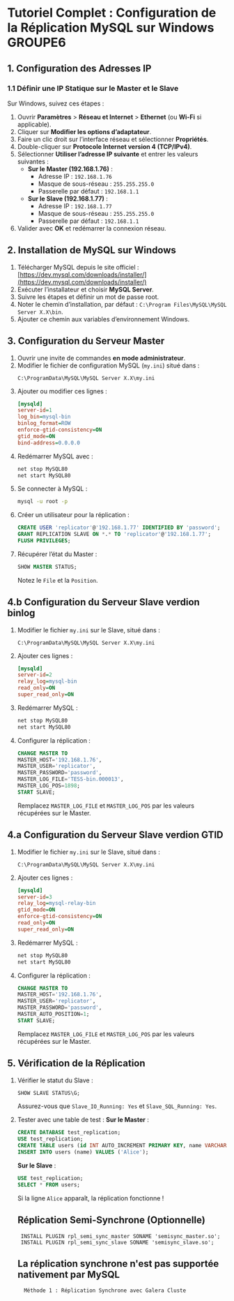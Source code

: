 
# Tutoriel Complet : Configuration de la Réplication MySQL sur Windows GROUPE6

## 1. Configuration des Adresses IP
### 1.1 Définir une IP Statique sur le Master et le Slave
Sur Windows, suivez ces étapes :
1. Ouvrir **Paramètres** > **Réseau et Internet** > **Ethernet** (ou **Wi-Fi** si applicable).
2. Cliquer sur **Modifier les options d’adaptateur**.
3. Faire un clic droit sur l’interface réseau et sélectionner **Propriétés**.
4. Double-cliquer sur **Protocole Internet version 4 (TCP/IPv4)**.
5. Sélectionner **Utiliser l’adresse IP suivante** et entrer les valeurs suivantes :
   - **Sur le Master (192.168.1.76)** :
     - Adresse IP : `192.168.1.76`
     - Masque de sous-réseau : `255.255.255.0`
     - Passerelle par défaut : `192.168.1.1`
   - **Sur le Slave (192.168.1.77)** :
     - Adresse IP : `192.168.1.77`
     - Masque de sous-réseau : `255.255.255.0`
     - Passerelle par défaut : `192.168.1.1`
6. Valider avec **OK** et redémarrer la connexion réseau.

## 2. Installation de MySQL sur Windows
1. Télécharger MySQL depuis le site officiel : [https://dev.mysql.com/downloads/installer/](https://dev.mysql.com/downloads/installer/)
2. Exécuter l’installateur et choisir **MySQL Server**.
3. Suivre les étapes et définir un mot de passe root.
4. Noter le chemin d’installation, par défaut : `C:\Program Files\MySQL\MySQL Server X.X\bin`.
5. Ajouter ce chemin aux variables d’environnement Windows.

## 3. Configuration du Serveur Master
1. Ouvrir une invite de commandes **en mode administrateur**.
2. Modifier le fichier de configuration MySQL (`my.ini`) situé dans :
   ```
   C:\ProgramData\MySQL\MySQL Server X.X\my.ini
   ```
3. Ajouter ou modifier ces lignes :
   ```ini
   [mysqld]
   server-id=1
   log_bin=mysql-bin
   binlog_format=ROW
   enforce-gtid-consistency=ON
   gtid_mode=ON
   bind-address=0.0.0.0

   ```
4. Redémarrer MySQL avec :
   ```sh
   net stop MySQL80
   net start MySQL80
   ```
5. Se connecter à MySQL :
   ```sh
   mysql -u root -p
   ```
6. Créer un utilisateur pour la réplication :
   ```sql
   CREATE USER 'replicator'@'192.168.1.77' IDENTIFIED BY 'password';
   GRANT REPLICATION SLAVE ON *.* TO 'replicator'@'192.168.1.77';
   FLUSH PRIVILEGES;
   ```
7. Récupérer l’état du Master :
   ```sql
   SHOW MASTER STATUS;
   ```
   Notez le `File` et la `Position`.

## 4.b Configuration du Serveur Slave verdion binlog
1. Modifier le fichier `my.ini` sur le Slave, situé dans :
   ```
   C:\ProgramData\MySQL\MySQL Server X.X\my.ini
   ```
2. Ajouter ces lignes :
   ```ini
   [mysqld]
   server-id=2
   relay_log=mysql-bin
   read_only=ON
   super_read_only=ON

   ```
3. Redémarrer MySQL :
   ```sh
   net stop MySQL80
   net start MySQL80
   ```
4. Configurer la réplication :
   ```sql
   CHANGE MASTER TO
   MASTER_HOST='192.168.1.76',
   MASTER_USER='replicator',
   MASTER_PASSWORD='password',
   MASTER_LOG_FILE='TESS-bin.000013',
   MASTER_LOG_POS=1898;
   START SLAVE;
   ```
   Remplacez `MASTER_LOG_FILE` et `MASTER_LOG_POS` par les valeurs récupérées sur le Master.


## 4.a Configuration du Serveur Slave verdion GTID
1. Modifier le fichier `my.ini` sur le Slave, situé dans :
   ```
   C:\ProgramData\MySQL\MySQL Server X.X\my.ini
   ```
2. Ajouter ces lignes :
   ```ini
   [mysqld]
   server-id=3
   relay_log=mysql-relay-bin
   gtid_mode=ON
   enforce-gtid-consistency=ON
   read_only=ON
   super_read_only=ON


   ```
3. Redémarrer MySQL :
   ```sh
   net stop MySQL80
   net start MySQL80
   ```
4. Configurer la réplication :
   ```sql
   CHANGE MASTER TO 
   MASTER_HOST='192.168.1.76',
   MASTER_USER='replicator',
   MASTER_PASSWORD='password',
   MASTER_AUTO_POSITION=1;
   START SLAVE;

   ```
   Remplacez `MASTER_LOG_FILE` et `MASTER_LOG_POS` par les valeurs récupérées sur le Master.

## 5. Vérification de la Réplication
1. Vérifier le statut du Slave :
   ```sql
   SHOW SLAVE STATUS\G;
   ```
   Assurez-vous que `Slave_IO_Running: Yes` et `Slave_SQL_Running: Yes`.

2. Tester avec une table de test :
   **Sur le Master** :
   ```sql
   CREATE DATABASE test_replication;
   USE test_replication;
   CREATE TABLE users (id INT AUTO_INCREMENT PRIMARY KEY, name VARCHAR(100));
   INSERT INTO users (name) VALUES ('Alice');
   ```
   **Sur le Slave** :
   ```sql
   USE test_replication;
   SELECT * FROM users;
   ```
   Si la ligne `Alice` apparaît, la réplication fonctionne !
   ## Réplication Semi-Synchrone (Optionnelle)

    ````
     INSTALL PLUGIN rpl_semi_sync_master SONAME 'semisync_master.so';
     INSTALL PLUGIN rpl_semi_sync_slave SONAME 'semisync_slave.so';
    ````

    ## La réplication synchrone n'est pas supportée nativement par MySQL
     ````
       Méthode 1 : Réplication Synchrone avec Galera Cluste
     ````


